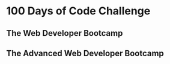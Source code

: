 # 100 Days of Code Challenge

## The Web Developer Bootcamp

## The Advanced Web Developer Bootcamp
